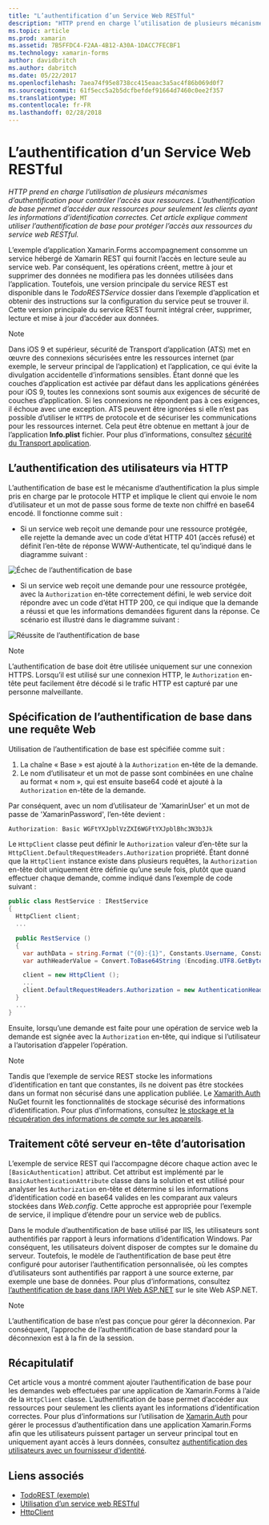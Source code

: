 ```yaml
---
title: "L’authentification d’un Service Web RESTful"
description: "HTTP prend en charge l’utilisation de plusieurs mécanismes d’authentification pour contrôler l’accès aux ressources. L’authentification de base permet d’accéder aux ressources pour seulement les clients ayant les informations d’identification correctes. Cet article explique comment utiliser l’authentification de base pour protéger l’accès aux ressources du service web RESTful."
ms.topic: article
ms.prod: xamarin
ms.assetid: 7B5FFDC4-F2AA-4B12-A30A-1DACC7FECBF1
ms.technology: xamarin-forms
author: davidbritch
ms.author: dabritch
ms.date: 05/22/2017
ms.openlocfilehash: 7aea74f95e8738cc415eaac3a5ac4f86b069d0f7
ms.sourcegitcommit: 61f5ecc5a2b5dcfbefdef91664d7460c0ee2f357
ms.translationtype: MT
ms.contentlocale: fr-FR
ms.lasthandoff: 02/28/2018
---
```

# <a name="authenticating-a-restful-web-service"></a>L’authentification d’un Service Web RESTful

_HTTP prend en charge l’utilisation de plusieurs mécanismes d’authentification pour contrôler l’accès aux ressources. L’authentification de base permet d’accéder aux ressources pour seulement les clients ayant les informations d’identification correctes. Cet article explique comment utiliser l’authentification de base pour protéger l’accès aux ressources du service web RESTful._

L’exemple d’application Xamarin.Forms accompagnement consomme un service hébergé de Xamarin REST qui fournit l’accès en lecture seule au service web. Par conséquent, les opérations créent, mettre à jour et supprimer des données ne modifiera pas les données utilisées dans l’application. Toutefois, une version principale du service REST est disponible dans le *TodoRESTService* dossier dans l’exemple d’application et obtenir des instructions sur la configuration du service peut se trouver il. Cette version principale du service REST fournit intégral créer, supprimer, lecture et mise à jour d’accéder aux données.

> [!NOTE]
> Dans iOS 9 et supérieur, sécurité de Transport d’application (ATS) met en œuvre des connexions sécurisées entre les ressources internet (par exemple, le serveur principal de l’application) et l’application, ce qui évite la divulgation accidentelle d’informations sensibles. Étant donné que les couches d’application est activée par défaut dans les applications générées pour iOS 9, toutes les connexions sont soumis aux exigences de sécurité de couches d’application. Si les connexions ne répondent pas à ces exigences, il échoue avec une exception.
> ATS peuvent être ignorées si elle n’est pas possible d’utiliser le `HTTPS` de protocole et de sécuriser les communications pour les ressources internet. Cela peut être obtenue en mettant à jour de l’application **Info.plist** fichier. Pour plus d’informations, consultez [sécurité du Transport application](~/ios/app-fundamentals/ats.md).

## <a name="authenticating-users-over-http"></a>L’authentification des utilisateurs via HTTP

L’authentification de base est le mécanisme d’authentification la plus simple pris en charge par le protocole HTTP et implique le client qui envoie le nom d’utilisateur et un mot de passe sous forme de texte non chiffré en base64 encodé. Il fonctionne comme suit :

- Si un service web reçoit une demande pour une ressource protégée, elle rejette la demande avec un code d’état HTTP 401 (accès refusé) et définit l’en-tête de réponse WWW-Authenticate, tel qu’indiqué dans le diagramme suivant :

![](rest-images/basic-authentication-fail.png "Échec de l’authentification de base")

- Si un service web reçoit une demande pour une ressource protégée, avec la `Authorization` en-tête correctement défini, le web service doit répondre avec un code d’état HTTP 200, ce qui indique que la demande a réussi et que les informations demandées figurent dans la réponse. Ce scénario est illustré dans le diagramme suivant :

![](rest-images/basic-authentication-success.png "Réussite de l’authentification de base")

> [!NOTE]
> L’authentification de base doit être utilisée uniquement sur une connexion HTTPS. Lorsqu’il est utilisé sur une connexion HTTP, le <code>Authorization</code> en-tête peut facilement être décodé si le trafic HTTP est capturé par une personne malveillante.

## <a name="specifying-basic-authentication-in-a-web-request"></a>Spécification de l’authentification de base dans une requête Web

Utilisation de l’authentification de base est spécifiée comme suit :

1. La chaîne « Base » est ajouté à la `Authorization` en-tête de la demande.
1. Le nom d’utilisateur et un mot de passe sont combinées en une chaîne au format « nom », qui est ensuite base64 codé et ajouté à la `Authorization` en-tête de la demande.

Par conséquent, avec un nom d’utilisateur de 'XamarinUser' et un mot de passe de 'XamarinPassword', l’en-tête devient :

```csharp
Authorization: Basic WGFtYXJpblVzZXI6WGFtYXJpblBhc3N3b3Jk
```

Le `HttpClient` classe peut définir le `Authorization` valeur d’en-tête sur la `HttpClient.DefaultRequestHeaders.Authorization` propriété. Étant donné que la `HttpClient` instance existe dans plusieurs requêtes, la `Authorization` en-tête doit uniquement être définie qu’une seule fois, plutôt que quand effectuer chaque demande, comme indiqué dans l’exemple de code suivant :

```csharp
public class RestService : IRestService
{
  HttpClient client;
  ...

  public RestService ()
  {
    var authData = string.Format ("{0}:{1}", Constants.Username, Constants.Password);
    var authHeaderValue = Convert.ToBase64String (Encoding.UTF8.GetBytes (authData));

    client = new HttpClient ();
    ...
    client.DefaultRequestHeaders.Authorization = new AuthenticationHeaderValue ("Basic", authHeaderValue);
  }
  ...
}
```

Ensuite, lorsqu’une demande est faite pour une opération de service web la demande est signée avec la `Authorization` en-tête, qui indique si l’utilisateur a l’autorisation d’appeler l’opération.

> [!NOTE]
> Tandis que l’exemple de service REST stocke les informations d’identification en tant que constantes, ils ne doivent pas être stockées dans un format non sécurisé dans une application publiée. Le [Xamarith.Auth](https://www.nuget.org/packages/Xamarin.Auth/) NuGet fournit les fonctionnalités de stockage sécurisé des informations d’identification. Pour plus d’informations, consultez [le stockage et la récupération des informations de compte sur les appareils](~/xamarin-forms/data-cloud/authentication/oauth.md).


## <a name="processing-the-authorization-header-server-side"></a>Traitement côté serveur en-tête d’autorisation

L’exemple de service REST qui l’accompagne décore chaque action avec le `[BasicAuthentication]` attribut. Cet attribut est implémenté par le `BasicAuthenticationAttribute` classe dans la solution et est utilisé pour analyser les `Authorization` en-tête et détermine si les informations d’identification codé en base64 valides en les comparant aux valeurs stockées dans *Web.config*. Cette approche est appropriée pour l’exemple de service, il implique d’étendre pour un service web de publics.

Dans le module d’authentification de base utilisé par IIS, les utilisateurs sont authentifiés par rapport à leurs informations d’identification Windows. Par conséquent, les utilisateurs doivent disposer de comptes sur le domaine du serveur. Toutefois, le modèle de l’authentification de base peut être configuré pour autoriser l’authentification personnalisée, où les comptes d’utilisateurs sont authentifiés par rapport à une source externe, par exemple une base de données. Pour plus d’informations, consultez [l’authentification de base dans l’API Web ASP.NET](http://www.asp.net/web-api/overview/security/basic-authentication) sur le site Web ASP.NET.

> [!NOTE]
> L’authentification de base n’est pas conçue pour gérer la déconnexion. Par conséquent, l’approche de l’authentification de base standard pour la déconnexion est à la fin de la session.

## <a name="summary"></a>Récapitulatif

Cet article vous a montré comment ajouter l’authentification de base pour les demandes web effectuées par une application de Xamarin.Forms à l’aide de la `HttpClient` classe. L’authentification de base permet d’accéder aux ressources pour seulement les clients ayant les informations d’identification correctes. Pour plus d’informations sur l’utilisation de [Xamarin.Auth](https://www.nuget.org/packages/Xamarin.Auth/) pour gérer le processus d’authentification dans une application Xamarin.Forms afin que les utilisateurs puissent partager un serveur principal tout en uniquement ayant accès à leurs données, consultez [authentification des utilisateurs avec un fournisseur d’identité](~/xamarin-forms/data-cloud/authentication/oauth.md).


## <a name="related-links"></a>Liens associés

- [TodoREST (exemple)](https://developer.xamarin.com/samples/xamarin-forms/WebServices/TodoREST/)
- [Utilisation d’un service web RESTful](~/xamarin-forms/data-cloud/consuming/rest.md)
- [HttpClient](https://msdn.microsoft.com/library/system.net.http.httpclient(v=vs.110).aspx)
